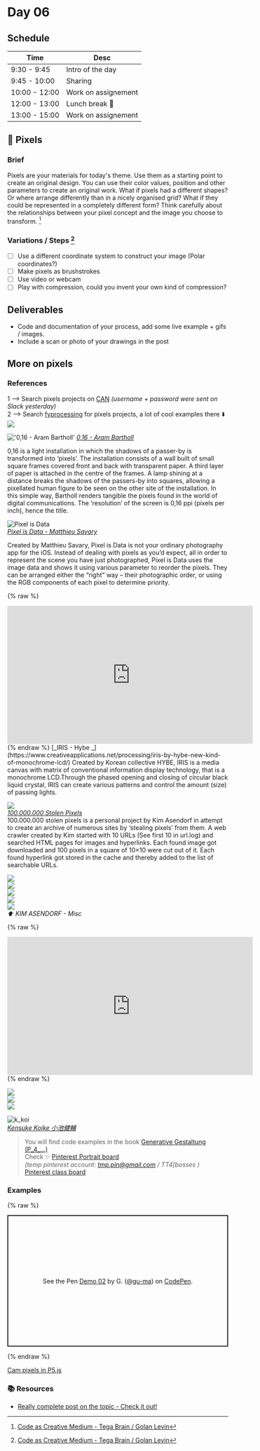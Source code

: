 # Day 06


## Schedule

|Time               |Desc                                      |
|---                |---                                       |
|9:30 - 9:45        | Intro of the day                         |
|9:45 - 10:00       | Sharing                                  |
|10:00 - 12:00      | Work on assignement                      |
|12:00 - 13:00      | Lunch break :fried_shrimp:                      |
|13:00 - 15:00      | Work on assignement                      |


## :space_invader: Pixels

### Brief

Pixels are your materials for today's theme. Use them as a starting point to create an original design. You can use their color values, position and other parameters to create an original work. What if pixels had a different shapes? Or where arrange differently than in a nicely organised grid? What if they could be represented in a completely different form? Think carefully about the relationships between your pixel concept and the image you choose to transform. [^note-id1]

### Variations / Steps [^note-id1]

- [ ] Use a different coordinate system to construct your image (Polar coordinates?)
- [ ] Make pixels as brushstrokes
- [ ] Use video or webcam
- [ ] Play with compression, could you invent your own kind of compression? 

## Deliverables

* Code and documentation of your process, add some live example + gifs / images.
* Include a scan or photo of your drawings in the post


## More on pixels

### References

1 --> Search pixels projects on [CAN](https://www.creativeapplications.net/) _(username + password were sent on Slack yesterday)_  
2 --> Search [fyprocessing](https://fyprocessing.tumblr.com) for pixels projects, a lot of cool examples there :arrow_down:  
[![](images/fyprocessing.gif)](https://fyprocessing.tumblr.com/search/pixels)


!['0,16 - Aram Bartholl'](images/016.jpg)
[_0,16 - Aram Bartholl_](https://arambartholl.com/016/)

0,16 is a light installation in which the shadows of a passer-by is transformed into ‘pixels’. The installation consists of a wall built of small square frames covered front and back with transparent paper. A third layer of paper is attached in the centre of the frames. A lamp shining at a distance breaks the shadows of the passers-by into squares, allowing a pixellated human figure to be seen on the other site of the installation. In this simple way, Bartholl renders tangible the pixels found in the world of digital communications. The ‘resolution’ of the screen is 0,16 ppi (pixels per inch), hence the title.

![Pixel is Data](images/pixelisdata_06.jpg)  
[_Pixel is Data - Matthieu Savary_](https://www.creativeapplications.net/cinder/pixel-is-data-by-matthieu-savary-reorders-pixels-in-your-photos/)  

Created by Matthieu Savary, Pixel is Data is not your ordinary photography app for the iOS. Instead of dealing with pixels as you’d expect, all in order to represent the scene you have just photographed, Pixel is Data uses the image data and shows it using various parameter to reorder the pixels. They can be arranged either the “right” way – their photographic order, or using the RGB components of each pixel to determine priority.

{% raw %}  
<iframe width="560" height="315" src="https://www.youtube.com/embed/qhdG7OltXnU" title="YouTube video player" frameborder="0" allow="accelerometer; autoplay; clipboard-write; encrypted-media; gyroscope; picture-in-picture" allowfullscreen></iframe>  
{% endraw %}  
[_IRIS - Hybe   _](https://www.creativeapplications.net/processing/iris-by-hybe-new-kind-of-monochrome-lcd/)  
Created by Korean collective HYBE, IRIS is a media canvas with matrix of conventional information display technology, that is a monochrome LCD.Through the phased opening and closing of circular black liquid crystal, IRIS can create various patterns and control the amount (size) of passing lights.



![](images/100000000_03.png)  
[_100.000.000 Stolen Pixels_](https://www.creativeapplications.net/scripts/100-000-000-stolen-pixels-scripts/)  
100.000.000 stolen pixels is a personal project by Kim Asendorf in attempt to create an archive of numerous sites by ‘stealing pixels’ from them. A web crawler created by Kim started with 10 URLs (See first 10 in url.log) and searched HTML pages for images and hyperlinks. Each found image got downloaded and 100 pixels in a square of 10×10 were cut out of it. Each found hyperlink got stored in the cache and thereby added to the list of searchable URLs.

[![](images/img1.jpg)](https://kimasendorf.tumblr.com/post/93793575666)  
[![](images/img2.png)](https://kimasendorf.tumblr.com/post/86683020416)  
[![](images/img3.jpg)](https://kimasendorf.tumblr.com/post/51826847543)  
[![](images/img4.png)](https://kimasendorf.tumblr.com/post/68809141380/wendypaint)  
![](images/img.jpg)  
_:arrow_up: KIM ASENDORF - Misc_  

{% raw %}  
<iframe width="560" height="315" src="https://www.youtube.com/embed/-o-p8TAu4aE" title="YouTube video player" frameborder="0" allow="accelerometer; autoplay; clipboard-write; encrypted-media; gyroscope; picture-in-picture" allowfullscreen></iframe>  
{% endraw %}  

[![](images/pin.jpg)](https://www.pinterest.ch/pin/574771971185935183/)  
[![](images/tmblr.jpg)](https://iindex.tumblr.com/post/147993827677)  
[![](images/img5.jpg)](https://www.boredpanda.com/algorithm-transforms-photos-into-mosaics-sergej-stoppel/?utm_source=pinterest&utm_medium=social&utm_campaign=organic)  

![k_koi](images/k_koi.jpeg)  
[_Kensuke Koike 小池健輔_](https://twitter.com/k_koi/status/1344428323049504769)  

> You will find code examples in the book [Generative Gestaltung (P_4_...)](http://www.generative-gestaltung.de/2) <br>
> Check :sparkles: [Pinterest Portrait board](https://www.pinterest.ch/9uill0m/generative-class/portrait/) <br> *(temp pinterest account: tmp.pin@gmail.com / TT4[bosses )* <br>
> [Pinterest class board](https://www.pinterest.ch/9uill0m/generative-class/)


### Examples

{% raw %}  
<p class="codepen" data-height="500" data-theme-id="light" data-default-tab="js,result" data-slug-hash="LggyKa" data-user="gu-ma" style="height: 300px; box-sizing: border-box; display: flex; align-items: center; justify-content: center; border: 2px solid; margin: 1em 0; padding: 1em;">
  <span>See the Pen <a href="https://codepen.io/gu-ma/pen/LggyKa">
  Demo 02</a> by G. (<a href="https://codepen.io/gu-ma">@gu-ma</a>)
  on <a href="https://codepen.io">CodePen</a>.</span>
</p>
<script async src="https://cpwebassets.codepen.io/assets/embed/ei.js"></script>  
{% endraw %}  

[Cam pixels in P5.js](https://codepen.io/gu-ma/pen/LggyKa)

### :books: Resources

* [Really complete post on the topic - Check it out!](https://hackernoon.com/appreciating-art-with-algorithms-58b651615561)


[^note-id1]: [Code as Creative Medium - Tega Brain / Golan Levin](https://mitpress.mit.edu/books/code-creative-medium)